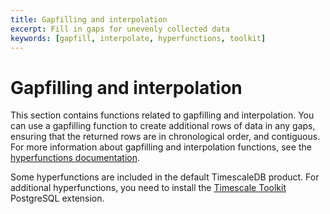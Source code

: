 ```yaml
---
title: Gapfilling and interpolation
excerpt: Fill in gaps for unevenly collected data
keywords: [gapfill, interpolate, hyperfunctions, toolkit]
---
```


# Gapfilling and interpolation
This section contains functions related to gapfilling and interpolation. You can
use a gapfilling function to create additional rows of data in any gaps,
ensuring that the returned rows are in chronological order, and contiguous. For
more information about gapfilling and interpolation functions, see the
[hyperfunctions documentation][hyperfunctions-gapfilling].

Some hyperfunctions are included in the default TimescaleDB product. For
additional hyperfunctions, you need to install the
[Timescale Toolkit][install-toolkit] PostgreSQL extension.

<hyperfunctionTable
    hyperfunctionFamily='gapfilling and interpolation'
    includeExperimental
    sortByType
/>

[hyperfunctions-gapfilling]: /timescaledb/:currentVersion:/how-to-guides/hyperfunctions/gapfilling-interpolation/
[install-toolkit]: /timescaledb/:currentVersion:/how-to-guides/hyperfunctions/install-toolkit
